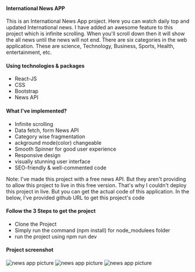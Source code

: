 <h4>International News APP</h4>
<p>
This is an International News App project. Here you can watch daily top and updated International news. I have added an awesome feature to this project which is infinite scrolling. When you'll scroll down then it will show the all news until the news will not end. There are six categories in the web application. These are science, Technology, Business, Sports, Health, entertainment, etc.
</p>

<h4>Using technologies & packages</h4>
<ul>
  <li>React-JS</li>
  <li>CSS</li>
  <li>Bootstrap</li>
  <li>News API</li>
</ul>

<h4>What I've implemented?</h4>
<ul>
  <li>Infinite scrolling</li>
  <li>Data fetch, form News API</li>
  <li>Category wise fragmentation</li>
  <li>ackground mode(color) changeable</li>
  <li>Smooth Spinner for good user experience</li>
  <li>Responsive design</li>
  <li>visually stunning user interface</li>
  <li>SEO-friendly & well-commented code</li>
</ul>

<p>Note: I've made this project with a free news API. But they aren't providing to allow this project to live in this free version. That's why I couldn't deploy this project in live. But you can get the actual code of this application. In the below, I've provided github URL to get this project's code</p>

<h4>Follow the 3 Steps to get the project</h4>
<ul>
  <li>Clone the Project</li>
  <li>Simply run the command (npm install) for node_modulees folder</li>
  <li> run the project using npm run dev</li>
</ul>

<h4>Project screenshot</h4>
<img src="https://rimonprogrammer.netlify.app/public/news-app-1.jpg" alt="news app picture" >
<img src="https://rimonprogrammer.netlify.app/public/news-app-2.jpg" alt="news app picture" >
<img src="https://rimonprogrammer.netlify.app/public/news-app-3.jpg" alt="news app picture" >

